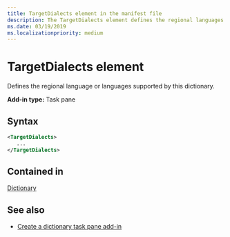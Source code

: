 ```yaml
---
title: TargetDialects element in the manifest file
description: The TargetDialects element defines the regional languages supported by this dictionary.
ms.date: 03/19/2019
ms.localizationpriority: medium
---
```


# TargetDialects element

Defines the regional language or languages supported by this dictionary.

**Add-in type:** Task pane

## Syntax

```XML
<TargetDialects>
   ...
</TargetDialects>
```

## Contained in

[Dictionary](dictionary.md)

## See also

- [Create a dictionary task pane add-in](../../word/dictionary-task-pane-add-ins.md)
